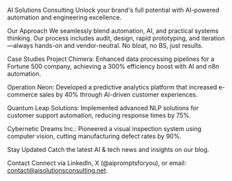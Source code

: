 AI Solutions Consulting
Unlock your brand's full potential with AI-powered automation and engineering excellence.

Our Approach
We seamlessly blend automation, AI, and practical systems thinking. Our process includes audit, design, rapid prototyping, and iteration—always hands-on and vendor-neutral. No bloat, no BS, just results.

Case Studies
Project Chimera: Enhanced data processing pipelines for a Fortune 500 company, achieving a 300% efficiency boost with AI and n8n automation.

Operation Neon: Developed a predictive analytics platform that increased e-commerce sales by 40% through AI-driven customer experiences.

Quantum Leap Solutions: Implemented advanced NLP solutions for customer support automation, reducing response times by 75%.

Cybernetic Dreams Inc.: Pioneered a visual inspection system using computer vision, cutting manufacturing defect rates by 90%.

Stay Updated
Catch the latest AI & tech news and insights on our blog.

Contact
Connect via LinkedIn, X (@aipromptsforyou), or email: contact@aisolutionsconsulting.net.
